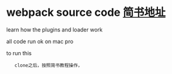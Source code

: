 # webpack source code [简书地址](https://www.jianshu.com/p/b5f9a1424304)

learn how the plugins and loader work

all code run ok on mac pro

to run this

```
   clone之后，按照简书教程操作，
```

